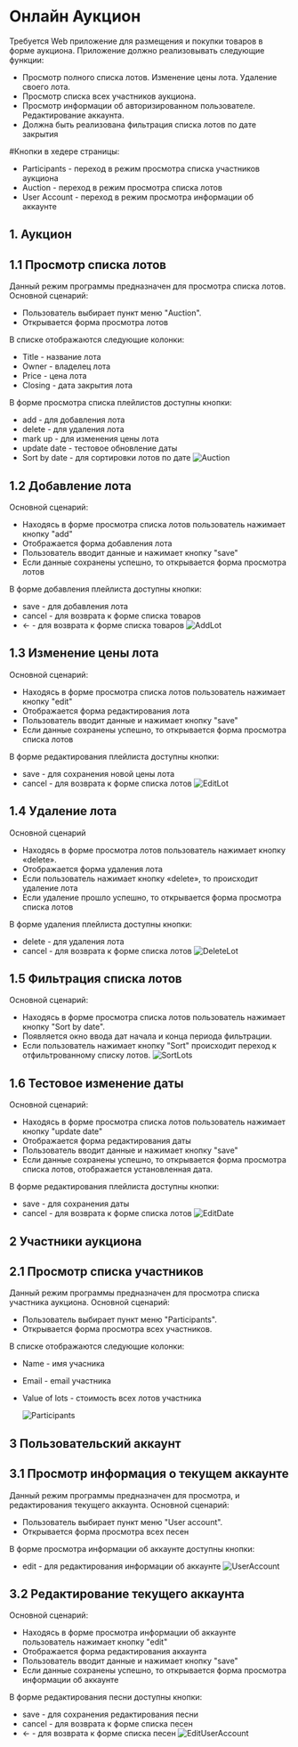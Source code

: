 # Онлайн Аукцион
Требуется Web приложение для размещения и покупки товаров в форме аукциона.
Приложение должно реализовывать следующие функции:
* Просмотр полного списка лотов. Изменение цены лота. Удаление своего лота.
* Просмотр списка всех участников аукциона.
* Просмотр информации об авторизированном пользователе. Редактирование аккаунта.
* Должна быть реализована фильтрация списка лотов по дате закрытия


#Кнопки в хедере страницы:
* Participants - переход в режим просмотра списка участников аукциона
* Auction - переход в режим просмотра списка лотов
* User Account - переход в режим просмотра информации об аккаунте


## 1. Аукцион
## 1.1 Просмотр списка лотов
Данный режим программы предназначен для просмотра списка лотов.
Основной сценарий:
* Пользователь выбирает пункт меню "Auction".
* Открывается форма просмотра лотов

В списке отображаются следующие колонки:
* Title - название лота
* Owner - владелец лота
* Price - цена лота
* Closing - дата закрытия лота


В форме просмотра списка плейлистов доступны кнопки:
* add - для добавления лота
* delete - для удаления лота
* mark up - для изменения цены лота
* update date - тестовое обновление даты
* Sort by date - для сортировки лотов по дате
  ![Auction](img/Auction.png)

## 1.2 Добавление лота
Основной сценарий:
* Находясь в форме просмотра списка лотов пользователь нажимает кнопку "add"
* Отображается форма добавления лота
* Пользователь вводит данные и нажимает кнопку "save"
* Если данные сохранены успешно, то открывается форма просмотра лотов

В форме добавления плейлиста доступны кнопки:
* save - для добавления лота
* cancel - для возврата к форме списка товаров
* <- - для возврата к форме списка товаров
  ![AddLot](img/AddLot.png)

## 1.3 Изменение цены лота
Основной сценарий:
* Находясь в форме просмотра списка лотов пользователь нажимает кнопку "edit"
* Отображается форма редактирования лота
* Пользователь вводит данные и нажимает кнопку "save"
* Если данные сохранены успешно, то открывается форма просмотра списка лотов

В форме редактирования плейлиста доступны кнопки:
* save - для сохранения новой цены лота
* cancel - для возврата к форме списка лотов
  ![EditLot](img/EditLot.png)

## 1.4 Удаление лота
Основной сценарий
* Находясь в форме просмотра лотов пользователь нажимает кнопку «delete».
* Отображается форма удаления лота
* Если пользователь нажимает кнопку «delete», то происходит удаление лота
* Если удаление прошло успешно, то открывается форма просмотра списка лотов

В форме удаления плейлиста доступны кнопки:
* delete - для удаления лота
* cancel - для возврата к форме списка лотов
  ![DeleteLot](img/DeleteLot.png)

## 1.5 Фильтрация списка лотов
Основной сценарий:
* Находясь в форме просмотра списка лотов пользователь нажимает кнопку "Sort by date".
* Появляется окно ввода дат начала и конца периода фильтрации.
* Если пользователь нажимает кнопку "Sort" происходит переход к отфильтрованному списку лотов.
  ![SortLots](img/SortLots.png)

## 1.6 Тестовое изменение даты 
Основной сценарий:
* Находясь в форме просмотра списка лотов пользователь нажимает кнопку "update date"
* Отображается форма редактирования даты
* Пользователь вводит данные и нажимает кнопку "save"
* Если данные сохранены успешно, то открывается форма просмотра списка лотов, отображается установленная дата.

В форме редактирования плейлиста доступны кнопки:
* save - для сохранения даты
* cancel - для возврата к форме списка лотов
  ![EditDate](img/EditDate.png)


## 2 Участники аукциона
## 2.1 Просмотр списка участников
Данный режим программы предназначен для просмотра списка участника аукциона.
Основной сценарий:
* Пользователь выбирает пункт меню "Participants".
* Открывается форма просмотра всех участников.

В списке отображаются следующие колонки:
* Name - имя учасника
* Email - email участника
* Value of lots - стоимость всех лотов участника

  ![Participants](img/Participants.png)


## 3 Пользовательский аккаунт
## 3.1 Просмотр информация о текущем аккаунте
Данный режим программы предназначен для просмотра, и редактирования текущего аккаунта.
Основной сценарий:
* Пользователь выбирает пункт меню "User account".
* Открывается форма просмотра всех песен

В форме просмотра информации об аккаунте доступны кнопки:
* edit - для редактирования информации об аккаунте
  ![UserAccount](img/UserAccount.png)

## 3.2 Редактирование текущего аккаунта
Основной сценарий:
* Находясь в форме просмотра информации об аккаунте пользователь нажимает кнопку "edit"
* Отображается форма редактирования аккаунта
* Пользователь вводит данные и нажимает кнопку "save"
* Если данные сохранены успешно, то открывается форма просмотра информации об аккаунте

В форме редактирования песни доступны кнопки:
* save - для сохранения редактирования песни
* cancel - для возврата к форме списка песен
* <- - для возврата к форме списка песен
  ![EditUserAccount](img/EditUserAccount.png)


